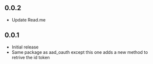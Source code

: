 ## 0.0.2

* Update Read.me

## 0.0.1

* Initial release 
* Same package as aad_oauth except this one adds a new method to retrive the id token
